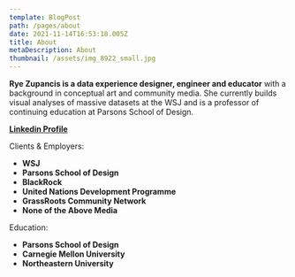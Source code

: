 ```yaml
---
template: BlogPost
path: /pages/about
date: 2021-11-14T16:53:18.005Z
title: About
metaDescription: About
thumbnail: /assets/img_8922_small.jpg
---
```

**Rye Zupancis is a data experience designer, engineer and educator** with a background in conceptual art and community media. She currently builds visual analyses of massive datasets at the WSJ and is a professor of continuing education at Parsons School of Design.

**[Linkedin Profile](https://www.linkedin.com/in/ryezzz/)**

Clients & Employers:

* **WSJ**
* **Parsons School of Design**
* **BlackRock**
* **United Nations Development Programme**
* **GrassRoots Community Network**
* **None of the Above Media**

Education:

* **Parsons School of Design** 
* **Carnegie Mellon University**
* **Northeastern University**